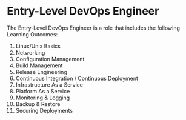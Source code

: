 # Entry-Level DevOps Engineer

The Entry-Level DevOps Engineer is a role that includes the following Learning Outcomes:

1.  Linux/Unix Basics
2.  Networking
3.  Configuration Management
4.  Build Management
5.  Release Engineering
6.  Continuous Integration / Continuous Deployment
7.  Infrastructure As a Service
8.  Platform As a Service
9.  Monitoring & Logging
10. Backup & Restore
11. Securing Deployments
